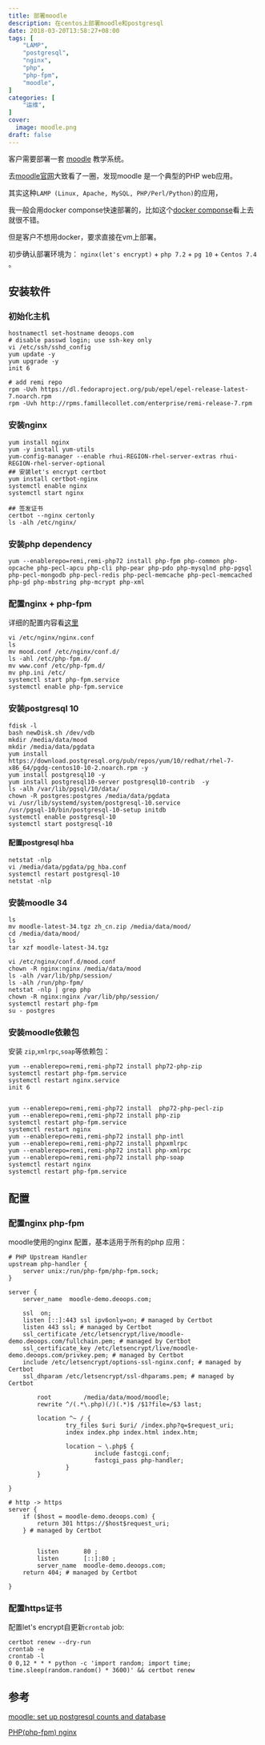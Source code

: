 ```yaml
---
title: 部署moodle
description: 在centos上部署moodle和postgresql
date: 2018-03-20T13:58:27+08:00
tags: [
    "LAMP",
    "postgresql",
    "nginx",
    "php",
    "php-fpm",
    "moodle",
]
categories: [
    "运维",
]
cover:
  image: moodle.png
draft: false
---
```


客户需要部署一套 [moodle](https://download.moodle.org/releases/latest/) 教学系统。

去[moodle官网](https://moodle.org/)大致看了一圈，发现moodle 是一个典型的PHP web应用。

其实这种`LAMP (Linux, Apache, MySQL, PHP/Perl/Python)`的应用，

我一般会用docker componse快速部署的，比如这个[docker componse](https://github.com/bitnami/bitnami-docker-moodle/blob/master/docker-compose.yml)看上去就很不错。

但是客户不想用docker，要求直接在vm上部署。

初步确认部署环境为： `nginx(let's encrypt)` + `php 7.2` +  `pg 10` + `Centos 7.4` 。

## 安装软件
### 初始化主机
```shell
hostnamectl set-hostname deoops.com
# disable passwd login; use ssh-key only
vi /etc/ssh/sshd_config  
yum update -y
yum upgrade -y
init 6

# add remi repo
rpm -Uvh https://dl.fedoraproject.org/pub/epel/epel-release-latest-7.noarch.rpm
rpm -Uvh http://rpms.famillecollet.com/enterprise/remi-release-7.rpm
```

### 安装nginx

```shell
yum install nginx
yum -y install yum-utils
yum-config-manager --enable rhui-REGION-rhel-server-extras rhui-REGION-rhel-server-optional
## 安装let's encrypt certbot
yum install certbot-nginx
systemctl enable nginx
systemctl start nginx

## 签发证书
certbot --nginx certonly
ls -alh /etc/nginx/
```

### 安装php dependency
```shell
yum --enablerepo=remi,remi-php72 install php-fpm php-common php-opcache php-pecl-apcu php-cli php-pear php-pdo php-mysqlnd php-pgsql php-pecl-mongodb php-pecl-redis php-pecl-memcache php-pecl-memcached php-gd php-mbstring php-mcrypt php-xml

```

### 配置nginx + php-fpm
详细的配置内容看[这里](#配置)
```shell
vi /etc/nginx/nginx.conf
ls
mv mood.conf /etc/nginx/conf.d/
ls -ahl /etc/php-fpm.d/
mv www.conf /etc/php-fpm.d/
mv php.ini /etc/
systemctl start php-fpm.service
systemctl enable php-fpm.service
```

### 安装postgresql 10
```shell
fdisk -l
bash newDisk.sh /dev/vdb
mkdir /media/data/mood
mkdir /media/data/pgdata
yum install https://download.postgresql.org/pub/repos/yum/10/redhat/rhel-7-x86_64/pgdg-centos10-10-2.noarch.rpm -y
yum install postgresql10 -y
yum install postgresql10-server postgresql10-contrib  -y
ls -alh /var/lib/pgsql/10/data/
chown -R postgres:postgres /media/data/pgdata
vi /usr/lib/systemd/system/postgresql-10.service 
/usr/pgsql-10/bin/postgresql-10-setup initdb
systemctl enable postgresql-10
systemctl start postgresql-10
```
#### 配置postgresql hba
```shell
netstat -nlp
vi /media/data/pgdata/pg_hba.conf 
systemctl restart postgresql-10
netstat -nlp
```


### 安装moodle 34
```shell
ls
mv moodle-latest-34.tgz zh_cn.zip /media/data/mood/
cd /media/data/mood/
ls
tar xzf moodle-latest-34.tgz 

vi /etc/nginx/conf.d/mood.conf 
chown -R nginx:nginx /media/data/mood
ls -alh /var/lib/php/session/
ls -alh /run/php-fpm/
netstat -nlp | grep php
chown -R nginx:nginx /var/lib/php/session/
systemctl restart php-fpm
su - postgres 
```

### 安装moodle依赖包
安装 `zip`,`xmlrpc`,`soap`等依赖包：
```shell
yum --enablerepo=remi,remi-php72 install php72-php-zip
systemctl restart php-fpm.service 
systemctl restart nginx.service 
init 6


yum --enablerepo=remi,remi-php72 install  php72-php-pecl-zip
yum --enablerepo=remi,remi-php72 install php-zip
systemctl restart php-fpm.service 
systemctl restart nginx
yum --enablerepo=remi,remi-php72 install php-intl
yum --enablerepo=remi,remi-php72 install phpxmlrpc
yum --enablerepo=remi,remi-php72 install php-xmlrpc
yum --enablerepo=remi,remi-php72 install php-soap
systemctl restart nginx
systemctl restart php-fpm.service 

```

## 配置

### 配置nginx php-fpm
moodle使用的nginx 配置，基本适用于所有的php 应用：
```nginx
# PHP Upstream Handler
upstream php-handler {
    server unix:/run/php-fpm/php-fpm.sock;
}

server {
    server_name  moodle-demo.deoops.com;

    ssl  on;
    listen [::]:443 ssl ipv6only=on; # managed by Certbot
    listen 443 ssl; # managed by Certbot
    ssl_certificate /etc/letsencrypt/live/moodle-demo.deoops.com/fullchain.pem; # managed by Certbot
    ssl_certificate_key /etc/letsencrypt/live/moodle-demo.deoops.com/privkey.pem; # managed by Certbot
    include /etc/letsencrypt/options-ssl-nginx.conf; # managed by Certbot
    ssl_dhparam /etc/letsencrypt/ssl-dhparams.pem; # managed by Certbot

        root         /media/data/mood/moodle;
        rewrite ^/(.*\.php)(/)(.*)$ /$1?file=/$3 last;

        location ^~ / {
                try_files $uri $uri/ /index.php?q=$request_uri;
                index index.php index.html index.htm;

                location ~ \.php$ {
                        include fastcgi.conf;
                        fastcgi_pass php-handler;
                }
        }

}

# http -> https
server {
    if ($host = moodle-demo.deoops.com) {
        return 301 https://$host$request_uri;
    } # managed by Certbot


        listen       80 ;
        listen       [::]:80 ;
        server_name  moodle-demo.deoops.com;
    return 404; # managed by Certbot

}
```
### 配置https证书
配置let's encrypt自更新`crontab` job:
```shell
certbot renew --dry-run
crontab -e
crontab -l
0 0,12 * * * python -c 'import random; import time; time.sleep(random.random() * 3600)' && certbot renew 
```

## 参考
[moodle: set up postgresql counts and database](https://docs.moodle.org/33/en/PostgreSQL)

[PHP(php-fpm) nginx](https://www.howtoforge.com/tutorial/how-to-install-moodle-32-on-centos-7/)
